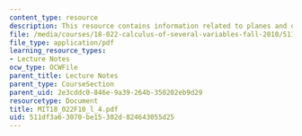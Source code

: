 ```yaml
---
content_type: resource
description: This resource contains information related to planes and distances.
file: /media/courses/18-022-calculus-of-several-variables-fall-2010/511df3a63070be15302d824643055d25_MIT18_022F10_l_4.pdf
file_type: application/pdf
learning_resource_types:
- Lecture Notes
ocw_type: OCWFile
parent_title: Lecture Notes
parent_type: CourseSection
parent_uid: 2e3cddc0-846e-9a39-264b-350202eb9d29
resourcetype: Document
title: MIT18_022F10_l_4.pdf
uid: 511df3a6-3070-be15-302d-824643055d25
---
```

